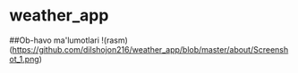 # weather_app
##Ob-havo ma'lumotlari
!(rasm)(https://github.com/dilshojon216/weather_app/blob/master/about/Screenshot_1.png)

